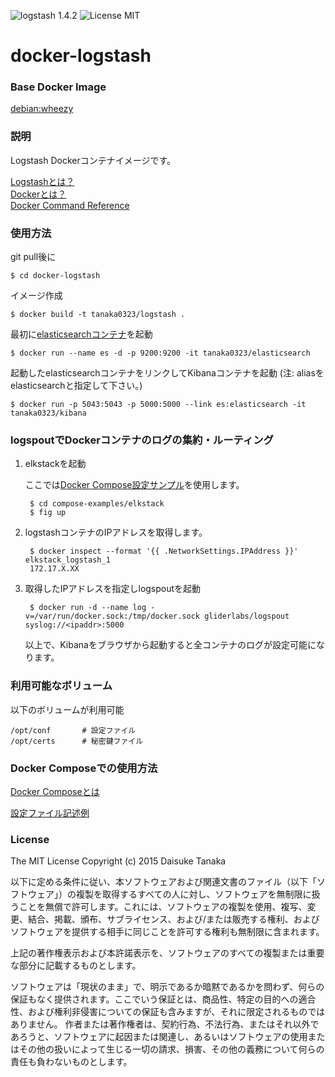 ![logstash 1.4.2](https://img.shields.io/badge/logstash-1.4.2-brightgreen.svg) ![License MIT](https://img.shields.io/badge/license-MIT-blue.svg)

# docker-logstash

### Base Docker Image

[debian:wheezy](https://registry.hub.docker.com/_/debian/)

### 説明

Logstash Dockerコンテナイメージです。

[Logstashとは？](https://www.elastic.co/products/logstash)  
[Dockerとは？](https://docs.docker.com/)  
[Docker Command Reference](https://docs.docker.com/reference/commandline/cli/)

### 使用方法

git pull後に

    $ cd docker-logstash

イメージ作成

    $ docker build -t tanaka0323/logstash .

最初に[elasticsearchコンテナ](https://bitbucket.org/tanaka0323/docker-elasticsearch)を起動

    $ docker run --name es -d -p 9200:9200 -it tanaka0323/elasticsearch

起動したelasticsearchコンテナをリンクしてKibanaコンテナを起動
(注: aliasをelasticsearchと指定して下さい。)  

    $ docker run -p 5043:5043 -p 5000:5000 --link es:elasticsearch -it tanaka0323/kibana

### logspoutでDockerコンテナのログの集約・ルーティング

1. elkstackを起動

    ここでは[Docker Compose設定サンプル](https://bitbucket.org/tanaka0323/compose-examples)を使用します。

        $ cd compose-examples/elkstack
        $ fig up

2. logstashコンテナのIPアドレスを取得します。

        $ docker inspect --format '{{ .NetworkSettings.IPAddress }}' elkstack_logstash_1
        172.17.X.XX

3. 取得したIPアドレスを指定しlogspoutを起動

        $ docker run -d --name log -v=/var/run/docker.sock:/tmp/docker.sock gliderlabs/logspout syslog://<ipaddr>:5000

    以上で、Kibanaをブラウザから起動すると全コンテナのログが設定可能になります。

### 利用可能なボリューム

以下のボリュームが利用可能

    /opt/conf       # 設定ファイル
    /opt/certs      # 秘密鍵ファイル

### Docker Composeでの使用方法

[Docker Composeとは](https://docs.docker.com/compose/)  

[設定ファイル記述例](https://bitbucket.org/tanaka0323/compose-examples)

### License

The MIT License
Copyright (c) 2015 Daisuke Tanaka

以下に定める条件に従い、本ソフトウェアおよび関連文書のファイル（以下「ソフトウェア」）の複製を取得するすべての人に対し、ソフトウェアを無制限に扱うことを無償で許可します。これには、ソフトウェアの複製を使用、複写、変更、結合、掲載、頒布、サブライセンス、および/または販売する権利、およびソフトウェアを提供する相手に同じことを許可する権利も無制限に含まれます。

上記の著作権表示および本許諾表示を、ソフトウェアのすべての複製または重要な部分に記載するものとします。

ソフトウェアは「現状のまま」で、明示であるか暗黙であるかを問わず、何らの保証もなく提供されます。ここでいう保証とは、商品性、特定の目的への適合性、および権利非侵害についての保証も含みますが、それに限定されるものではありません。 作者または著作権者は、契約行為、不法行為、またはそれ以外であろうと、ソフトウェアに起因または関連し、あるいはソフトウェアの使用またはその他の扱いによって生じる一切の請求、損害、その他の義務について何らの責任も負わないものとします。